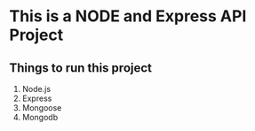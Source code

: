 # This is a NODE and Express API Project

## Things to run this project
1. Node.js
2. Express
3. Mongoose
4. Mongodb